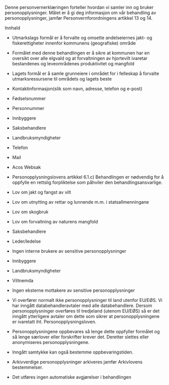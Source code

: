 <!-- title: Oversikt over hjorteviltvald -->


  

Denne personvernerklæringen forteller hvordan vi samler inn og bruker personopplysninger. Målet er å gi deg informasjon om vår behandling av personopplysninger, jamfør Personvernforordningens artikkel 13 og 14.

  

Innhald

*   Utmarkslags formål er å forvalte og omsette andelseiernes jakt- og fiskerettigheter innenfor kommunens (geografiske) område  
    
*   Formålet med denne behandlingen er å sikre at kommunen har en oversikt over alle elgvald og at forvaltningen av hjortevilt ivaretar bestandenes og leveområdenes produktivitet og mangfold  
    
*   Lagets formål er å samle grunneiere i området for i felleskap å forvalte utmarksressursene til områdets og lagets beste  
    
*   Kontaktinformasjon(slik som navn, adresse, telefon og e-post)  
    
*   Fødselsnummer  
    
*   Personnummer  
    
*   Innbyggere  
    
*   Saksbehandlere  
    
*   Landbruksmyndigheter  
    
*   Telefon  
    
*   Mail  
    
*   Acos Websak  
    
*   Personopplysningslovens artikkel 6.1.c) Behandlingen er nødvendig for å oppfylle en rettslig forpliktelse som påhviler den behandlingsansvarlige.  
    
*   Lov om jakt og fangst av vilt  
    
*   Lov om utnytting av rettar og lunnende m.m. i statsallmenningane  
    
*   Lov om skogbruk  
    
*   Lov om forvaltning av naturens mangfold  
    
*   Saksbehandlere  
    
*   Leder/ledelse  
    
*   Ingen interne brukere av sensitive personopplysninger  
    
*   Innbyggere  
    
*   Landbruksmyndigheter  
    
*   Viltnemda  
    
*   Ingen eksterne mottakere av sensitive personopplysninger  
    
*   Vi overfører normalt ikke personopplysninger til land utenfor EU/EØS. Vi har inngått databehandleravtaler med alle databehandlere. Dersom personopplysninger overføres til tredjeland (utenom EU/EØS) så er det inngått ytterligere avtaler om dette som sikrer at personopplysningene er ivaretatt iht. Personopplysningsloven.  
    
*   Personopplysningene oppbevares så lenge dette oppfyller formålet og så lenge særlover eller forskrifter krever det. Deretter slettes eller anonymiseres personopplysningene.  
    
*   Inngått samtykke kan også bestemme oppbevaringstiden.  
    
*   Arkivverdige personopplysninger arkiveres jamfør Arkivlovens bestemmelser.  
    
*   Det utføres ingen automatiske avgjørelser i behandlingen